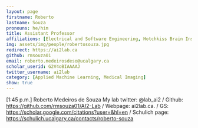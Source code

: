 ```yaml
---
layout: page
firstname: Roberto
lastname: Souza
pronouns: he/him
title: Assistant Professor
affiliations: [Electrical and Software Engineering, Hotchkiss Brain Institute]
img: assets/img/people/robertosouza.jpg
redirect: https://ai2lab.ca
github: rmsouza01
email: roberto.medeirosdeso@ucalgary.ca
scholar_userid: G2V4oBIAAAAJ
twitter_username: ai2lab
category: [Applied Machine Learning, Medical Imaging]
show: true
---
```


[1:45 p.m.] Roberto Medeiros de Souza
    My lab twitter: @lab_ai2  / Github: https://github.com/rmsouza01/AI2-Lab / Webpage: ai2lab.ca. / GS: https://scholar.google.com/citations?user=&hl=en / Schulich page: https://schulich.ucalgary.ca/contacts/roberto-souza